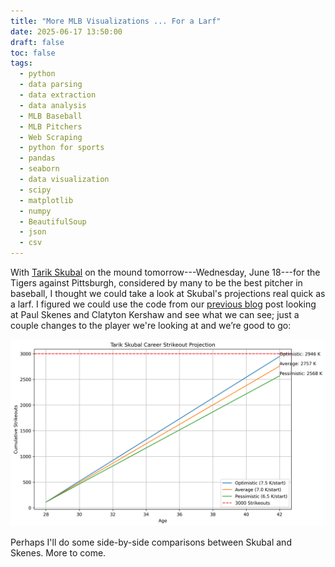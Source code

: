 ```yaml
---
title: "More MLB Visualizations ... For a Larf"
date: 2025-06-17 13:50:00
draft: false
toc: false
tags:
  - python
  - data parsing
  - data extraction
  - data analysis
  - MLB Baseball
  - MLB Pitchers
  - Web Scraping
  - python for sports
  - pandas
  - seaborn
  - data visualization
  - scipy
  - matplotlib
  - numpy
  - BeautifulSoup
  - json
  - csv
---
```


With [Tarik Skubal](https://www.fangraphs.com/players/tarik-skubal/22267/stats?position=P) on the mound tomorrow---Wednesday, June 18---for the Tigers against Pittsburgh, considered by many to be the best pitcher in baseball, I thought we could take a look at Skubal's projections real quick as a larf. I figured we could use the code from our [previous blog](https://kspicer80.github.io/posts/2025-06-15-skenes-vs-kershaw-career-strikeouts/) post looking at Paul Skenes and Clatyton Kershaw and see what we can see; just a couple changes to the player we're looking at and we’re good to go:

![skubal_career_K_projection](/images/imgforblogposts/post_42/skubal_projection.png)

Perhaps I'll do some side-by-side comparisons between Skubal and Skenes. More to come.